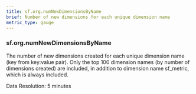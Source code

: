 ```yaml
---
title: sf.org.numNewDimensionsByName
brief: Number of new dimensions for each unique dimension name
metric_type: gauge
---
```

### sf.org.numNewDimensionsByName

The number of new dimensions created for each unique dimension name (key from key:value pair). Only the top 100 dimension names (by number of dimensions created) are included, in addition to dimension name sf_metric, which is always included.

Data Resolution: 5 minutes
